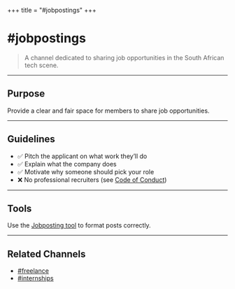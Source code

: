 +++
title = "#jobpostings"
+++

# #jobpostings

> A channel dedicated to sharing job opportunities in the South African tech scene.

---

## Purpose
Provide a clear and fair space for members to share job opportunities.

---

## Guidelines
- ✅ Pitch the applicant on what work they’ll do  
- ✅ Explain what the company does  
- ✅ Motivate why someone should pick your role  
- ❌ No professional recruiters (see [Code of Conduct](https://github.com/zatech/code-of-conduct))  

---

## Tools
Use the [Jobposting tool](/faqs/howtojobpost) to format posts correctly.  

---

## Related Channels
- [#freelance](/channels/freelance/)
- [#internships](/channels/internships/)

